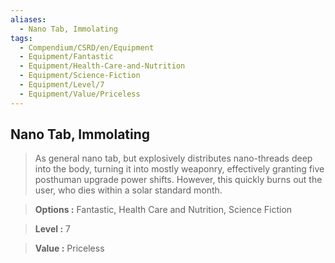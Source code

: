 ```yaml
---
aliases:
  - Nano Tab, Immolating
tags:
  - Compendium/CSRD/en/Equipment
  - Equipment/Fantastic
  - Equipment/Health-Care-and-Nutrition
  - Equipment/Science-Fiction
  - Equipment/Level/7
  - Equipment/Value/Priceless
---
```

    
      
## Nano Tab, Immolating      
      
>As general nano tab, but explosively distributes nano-threads deep into the body, turning it into mostly weaponry, effectively granting five posthuman upgrade power shifts. However, this quickly burns out the user, who dies within a solar standard month.      
> **Options :** Fantastic, Health Care and Nutrition, Science Fiction      
> **Level :** 7      
> **Value :** Priceless